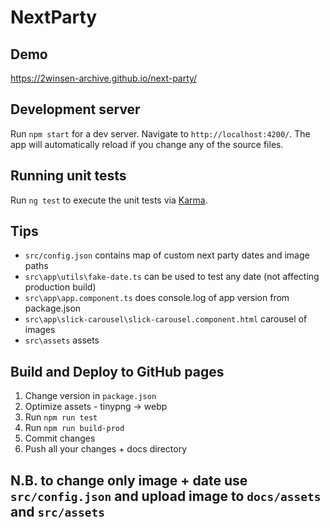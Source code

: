 # NextParty

## Demo

https://2winsen-archive.github.io/next-party/

## Development server

Run `npm start` for a dev server. Navigate to `http://localhost:4200/`. The app will automatically reload if you change any of the source files.

## Running unit tests

Run `ng test` to execute the unit tests via [Karma](https://karma-runner.github.io).

## Tips

- `src/config.json` contains map of custom next party dates and image paths
- `src\app\utils\fake-date.ts` can be used to test any date (not affecting production build)
- `src\app\app.component.ts` does console.log of app version from package.json
- `src\app\slick-carousel\slick-carousel.component.html` carousel of images
- `src\assets` assets

## Build and Deploy to GitHub pages

1. Change version in `package.json`
1. Optimize assets - tinypng -> webp
1. Run `npm run test`
1. Run `npm run build-prod`
1. Commit changes
1. Push all your changes + docs directory

## N.B. to change only image + date use `src/config.json` and upload image to `docs/assets` and `src/assets`
